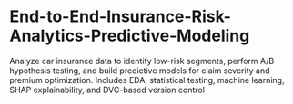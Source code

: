 # End-to-End-Insurance-Risk-Analytics-Predictive-Modeling
Analyze car insurance data to identify low-risk segments, perform A/B hypothesis testing, and build predictive models for claim severity and premium optimization. Includes EDA, statistical testing, machine learning, SHAP explainability, and DVC-based version control
